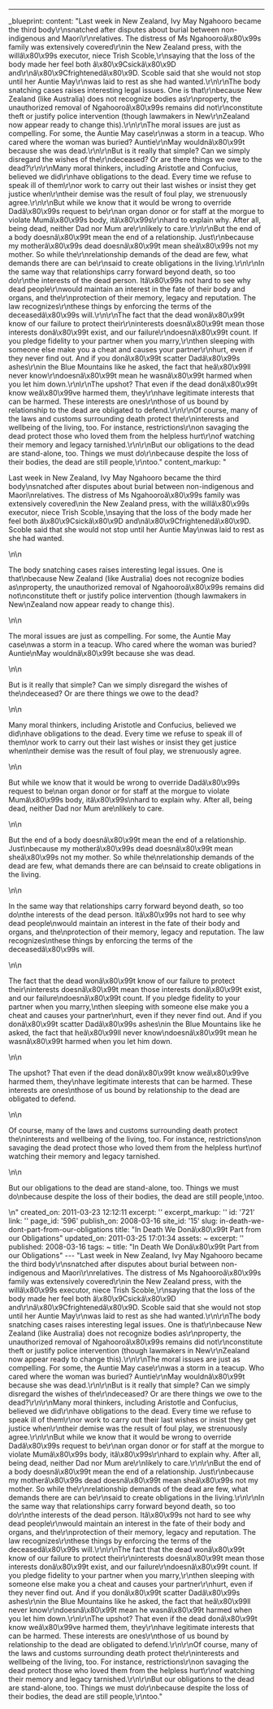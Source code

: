 ---
_blueprint:
  content: "Last week in New Zealand, Ivy May Ngahooro became the third body\r\nsnatched
    after disputes about burial between non-indigenous and Maori\r\nrelatives. The
    distress of Ms Ngahooroâ\x80\x99s family was extensively covered\r\nin the New
    Zealand press, with the willâ\x80\x99s executor, niece Trish Scoble,\r\nsaying
    that the loss of the body made her feel both â\x80\x9Csickâ\x80\x9D and\r\nâ\x80\x9Cfrightenedâ\x80\x9D.
    Scoble said that she would not stop until her Auntie May\r\nwas laid to rest as
    she had wanted.\r\n\r\nThe body snatching cases raises interesting legal issues.
    One is that\r\nbecause New Zealand (like Australia) does not recognize bodies
    as\r\nproperty, the unauthorized removal of Ngahooroâ\x80\x99s remains did not\r\nconstitute
    theft or justify police intervention (though lawmakers in New\r\nZealand now appear
    ready to change this).\r\n\r\nThe moral issues are just as compelling. For some,
    the Auntie May case\r\nwas a storm in a teacup. Who cared where the woman was
    buried? Auntie\r\nMay wouldnâ\x80\x99t because she was dead.\r\n\r\nBut is it
    really that simple? Can we simply disregard the wishes of the\r\ndeceased? Or
    are there things we owe to the dead?\r\n\r\nMany moral thinkers, including Aristotle
    and Confucius, believed we did\r\nhave obligations to the dead. Every time we
    refuse to speak ill of them\r\nor work to carry out their last wishes or insist
    they get justice when\r\ntheir demise was the result of foul play, we strenuously
    agree.\r\n\r\nBut while we know that it would be wrong to override Dadâ\x80\x99s
    request to be\r\nan organ donor or for staff at the morgue to violate Mumâ\x80\x99s
    body, itâ\x80\x99s\r\nhard to explain why. After all, being dead, neither Dad
    nor Mum are\r\nlikely to care.\r\n\r\nBut the end of a body doesnâ\x80\x99t mean
    the end of a relationship. Just\r\nbecause my motherâ\x80\x99s dead doesnâ\x80\x99t
    mean sheâ\x80\x99s not my mother. So while the\r\nrelationship demands of the
    dead are few, what demands there are can be\r\nsaid to create obligations in the
    living.\r\n\r\nIn the same way that relationships carry forward beyond death,
    so too do\r\nthe interests of the dead person. Itâ\x80\x99s not hard to see why
    dead people\r\nwould maintain an interest in the fate of their body and organs,
    and the\r\nprotection of their memory, legacy and reputation. The law recognizes\r\nthese
    things by enforcing the terms of the deceasedâ\x80\x99s will.\r\n\r\nThe fact
    that the dead wonâ\x80\x99t know of our failure to protect their\r\ninterests
    doesnâ\x80\x99t mean those interests donâ\x80\x99t exist, and our failure\r\ndoesnâ\x80\x99t
    count. If you pledge fidelity to your partner when you marry,\r\nthen sleeping
    with someone else make you a cheat and causes your partner\r\nhurt, even if they
    never find out. And if you donâ\x80\x99t scatter Dadâ\x80\x99s ashes\r\nin the
    Blue Mountains like he asked, the fact that heâ\x80\x99ll never know\r\ndoesnâ\x80\x99t
    mean he wasnâ\x80\x99t harmed when you let him down.\r\n\r\nThe upshot? That even
    if the dead donâ\x80\x99t know weâ\x80\x99ve harmed them, they\r\nhave legitimate
    interests that can be harmed. These interests are ones\r\nthose of us bound by
    relationship to the dead are obligated to defend.\r\n\r\nOf course, many of the
    laws and customs surrounding death protect the\r\ninterests and wellbeing of the
    living, too. For instance, restrictions\r\non savaging the dead protect those
    who loved them from the helpless hurt\r\nof watching their memory and legacy tarnished.\r\n\r\nBut
    our obligations to the dead are stand-alone, too. Things we must do\r\nbecause
    despite the loss of their bodies, the dead are still people,\r\ntoo."
  content_markup: "<p>Last week in New Zealand, Ivy May Ngahooro became the third
    body\nsnatched after disputes about burial between non-indigenous and Maori\nrelatives.
    The distress of Ms Ngahooroâ\x80\x99s family was extensively covered\nin the New
    Zealand press, with the willâ\x80\x99s executor, niece Trish Scoble,\nsaying that
    the loss of the body made her feel both â\x80\x9Csickâ\x80\x9D and\nâ\x80\x9Cfrightenedâ\x80\x9D.
    Scoble said that she would not stop until her Auntie May\nwas laid to rest as
    she had wanted.</p>\n\n<p>The body snatching cases raises interesting legal issues.
    One is that\nbecause New Zealand (like Australia) does not recognize bodies as\nproperty,
    the unauthorized removal of Ngahooroâ\x80\x99s remains did not\nconstitute theft
    or justify police intervention (though lawmakers in New\nZealand now appear ready
    to change this).</p>\n\n<p>The moral issues are just as compelling. For some,
    the Auntie May case\nwas a storm in a teacup. Who cared where the woman was buried?
    Auntie\nMay wouldnâ\x80\x99t because she was dead.</p>\n\n<p>But is it really
    that simple? Can we simply disregard the wishes of the\ndeceased? Or are there
    things we owe to the dead?</p>\n\n<p>Many moral thinkers, including Aristotle
    and Confucius, believed we did\nhave obligations to the dead. Every time we refuse
    to speak ill of them\nor work to carry out their last wishes or insist they get
    justice when\ntheir demise was the result of foul play, we strenuously agree.</p>\n\n<p>But
    while we know that it would be wrong to override Dadâ\x80\x99s request to be\nan
    organ donor or for staff at the morgue to violate Mumâ\x80\x99s body, itâ\x80\x99s\nhard
    to explain why. After all, being dead, neither Dad nor Mum are\nlikely to care.</p>\n\n<p>But
    the end of a body doesnâ\x80\x99t mean the end of a relationship. Just\nbecause
    my motherâ\x80\x99s dead doesnâ\x80\x99t mean sheâ\x80\x99s not my mother. So
    while the\nrelationship demands of the dead are few, what demands there are can
    be\nsaid to create obligations in the living.</p>\n\n<p>In the same way that relationships
    carry forward beyond death, so too do\nthe interests of the dead person. Itâ\x80\x99s
    not hard to see why dead people\nwould maintain an interest in the fate of their
    body and organs, and the\nprotection of their memory, legacy and reputation. The
    law recognizes\nthese things by enforcing the terms of the deceasedâ\x80\x99s
    will.</p>\n\n<p>The fact that the dead wonâ\x80\x99t know of our failure to protect
    their\ninterests doesnâ\x80\x99t mean those interests donâ\x80\x99t exist, and
    our failure\ndoesnâ\x80\x99t count. If you pledge fidelity to your partner when
    you marry,\nthen sleeping with someone else make you a cheat and causes your partner\nhurt,
    even if they never find out. And if you donâ\x80\x99t scatter Dadâ\x80\x99s ashes\nin
    the Blue Mountains like he asked, the fact that heâ\x80\x99ll never know\ndoesnâ\x80\x99t
    mean he wasnâ\x80\x99t harmed when you let him down.</p>\n\n<p>The upshot? That
    even if the dead donâ\x80\x99t know weâ\x80\x99ve harmed them, they\nhave legitimate
    interests that can be harmed. These interests are ones\nthose of us bound by relationship
    to the dead are obligated to defend.</p>\n\n<p>Of course, many of the laws and
    customs surrounding death protect the\ninterests and wellbeing of the living,
    too. For instance, restrictions\non savaging the dead protect those who loved
    them from the helpless hurt\nof watching their memory and legacy tarnished.</p>\n\n<p>But
    our obligations to the dead are stand-alone, too. Things we must do\nbecause despite
    the loss of their bodies, the dead are still people,\ntoo.</p>\n"
  created_on: 2011-03-23 12:12:11
  excerpt: ''
  excerpt_markup: ''
  id: '721'
  link: ''
  page_id: '596'
  publish_on: 2008-03-16
  site_id: '15'
  slug: in-death-we-dont-part-from-our-obligations
  title: "In Death We Donâ\x80\x99t Part from our Obligations"
  updated_on: 2011-03-25 17:01:34
assets: ~
excerpt: ''
published: 2008-03-16
tags: ~
title: "In Death We Donâ\x80\x99t Part from our Obligations"
--- "Last week in New Zealand, Ivy May Ngahooro became the third body\r\nsnatched
  after disputes about burial between non-indigenous and Maori\r\nrelatives. The distress
  of Ms Ngahooroâ\x80\x99s family was extensively covered\r\nin the New Zealand press,
  with the willâ\x80\x99s executor, niece Trish Scoble,\r\nsaying that the loss of
  the body made her feel both â\x80\x9Csickâ\x80\x9D and\r\nâ\x80\x9Cfrightenedâ\x80\x9D.
  Scoble said that she would not stop until her Auntie May\r\nwas laid to rest as
  she had wanted.\r\n\r\nThe body snatching cases raises interesting legal issues.
  One is that\r\nbecause New Zealand (like Australia) does not recognize bodies as\r\nproperty,
  the unauthorized removal of Ngahooroâ\x80\x99s remains did not\r\nconstitute theft
  or justify police intervention (though lawmakers in New\r\nZealand now appear ready
  to change this).\r\n\r\nThe moral issues are just as compelling. For some, the Auntie
  May case\r\nwas a storm in a teacup. Who cared where the woman was buried? Auntie\r\nMay
  wouldnâ\x80\x99t because she was dead.\r\n\r\nBut is it really that simple? Can
  we simply disregard the wishes of the\r\ndeceased? Or are there things we owe to
  the dead?\r\n\r\nMany moral thinkers, including Aristotle and Confucius, believed
  we did\r\nhave obligations to the dead. Every time we refuse to speak ill of them\r\nor
  work to carry out their last wishes or insist they get justice when\r\ntheir demise
  was the result of foul play, we strenuously agree.\r\n\r\nBut while we know that
  it would be wrong to override Dadâ\x80\x99s request to be\r\nan organ donor or for
  staff at the morgue to violate Mumâ\x80\x99s body, itâ\x80\x99s\r\nhard to explain
  why. After all, being dead, neither Dad nor Mum are\r\nlikely to care.\r\n\r\nBut
  the end of a body doesnâ\x80\x99t mean the end of a relationship. Just\r\nbecause
  my motherâ\x80\x99s dead doesnâ\x80\x99t mean sheâ\x80\x99s not my mother. So while
  the\r\nrelationship demands of the dead are few, what demands there are can be\r\nsaid
  to create obligations in the living.\r\n\r\nIn the same way that relationships carry
  forward beyond death, so too do\r\nthe interests of the dead person. Itâ\x80\x99s
  not hard to see why dead people\r\nwould maintain an interest in the fate of their
  body and organs, and the\r\nprotection of their memory, legacy and reputation. The
  law recognizes\r\nthese things by enforcing the terms of the deceasedâ\x80\x99s
  will.\r\n\r\nThe fact that the dead wonâ\x80\x99t know of our failure to protect
  their\r\ninterests doesnâ\x80\x99t mean those interests donâ\x80\x99t exist, and
  our failure\r\ndoesnâ\x80\x99t count. If you pledge fidelity to your partner when
  you marry,\r\nthen sleeping with someone else make you a cheat and causes your partner\r\nhurt,
  even if they never find out. And if you donâ\x80\x99t scatter Dadâ\x80\x99s ashes\r\nin
  the Blue Mountains like he asked, the fact that heâ\x80\x99ll never know\r\ndoesnâ\x80\x99t
  mean he wasnâ\x80\x99t harmed when you let him down.\r\n\r\nThe upshot? That even
  if the dead donâ\x80\x99t know weâ\x80\x99ve harmed them, they\r\nhave legitimate
  interests that can be harmed. These interests are ones\r\nthose of us bound by relationship
  to the dead are obligated to defend.\r\n\r\nOf course, many of the laws and customs
  surrounding death protect the\r\ninterests and wellbeing of the living, too. For
  instance, restrictions\r\non savaging the dead protect those who loved them from
  the helpless hurt\r\nof watching their memory and legacy tarnished.\r\n\r\nBut our
  obligations to the dead are stand-alone, too. Things we must do\r\nbecause despite
  the loss of their bodies, the dead are still people,\r\ntoo."
